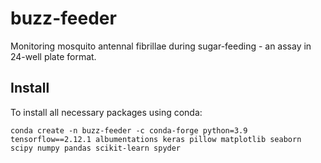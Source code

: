 # buzz-feeder
Monitoring mosquito antennal fibrillae during sugar-feeding - an assay in 24-well plate format.

## Install
To install all necessary packages using conda:
```
conda create -n buzz-feeder -c conda-forge python=3.9 tensorflow==2.12.1 albumentations keras pillow matplotlib seaborn scipy numpy pandas scikit-learn spyder
```

